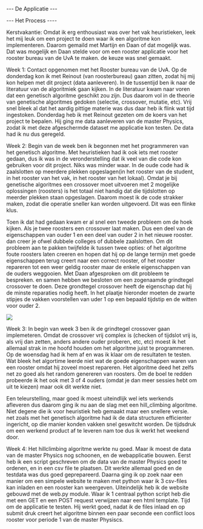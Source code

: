 --- De Applicatie ---







--- Het Process ----

Kerstvakantie:
Omdat ik erg enthousiast was over het vak heuristieken, leek het mij leuk om een project te doen waar ik een algoritme kon implementeren. Daarom gemaild met Martijn en Daan of dat mogelijk was. Dat was mogelijk en Daan stelde voor om een rooster applicatie voor het rooster bureau van de UvA te maken. de keuze was snel gemaakt.

Week 1:
Contact opgenomen met het Rooster bureau van de UvA. Op de donderdag kon ik met Reinout (van roosterbureau) gaan zitten, zodat hij mij kon helpen met dit project (data aanleveren). In de tussentijd ben ik naar de literatuur van de algoritmiek gaan kijken. In de literatuur kwam naar voren dat een genetisch algoritme geschikt zou zijn. Dus daarom vol in de theorie van genetische algoritmes gedoken (selectie, crossover, mutatie, etc). Vrij snel bleek al dat het aardig pittige materie was dus daar heb ik flink wat tijd ingestoken. Donderdag heb ik met Reinout gezeten om de koers van het project te bepalen. Hij ging me data aanleveren van de master Physics, zodat ik met deze afgeschermde dataset me applicatie kon testen. De data had ik nu dus geregeld.

Week 2:
Begin van de week ben ik begonnen met het programmeren van het genetisch algoritme. Met heuristieken had ik ook iets met rooster gedaan, dus ik was in de veronderstelling dat ik veel van die code kon gebruiken voor dit project. Niks was minder waar. In de oude code had ik zaalslotten op meerdere plekken opgeslagen(in het rooster van de student, in het rooster van het vak, in het rooster van het lokaal).  Omdat je bij genetische algoritmes een crossover moet uitvoeren met 2 mogelijke oplossingen (roosters) is het totaal niet handig dat die tijdslotten op meerder plekken staan opgeslagen. Daarom moest ik de code strakker maken, zodat die operatie sneller kan worden uitgevoerd. Dit was een flinke klus.

Toen ik dat had gedaan kwam er al snel een tweede probleem om de hoek kijken. Als je twee roosters een crossover laat maken. Dus een deel van de eigenschappen van ouder 1 en een deel van ouder 2 in het nieuwe rooster. dan creer je ofwel dubbele colleges of dubbele zaalslotten. Om dit probleem aan te pakken twijfelde ik tussen twee opties: of het algoritme foute roosters laten creeren en hopen dat hij op de lange termijn met goede eigenschappen terug creert naar een correct rooster, of het rooster repareren tot een weer geldig rooster maar de enkele eigenschappen van de ouders weggooien. Met Daan afgesproken om dit probleem te bespreken. en samen hebben we besloten om een zogenaamde grindtegel crossover te doen. Deze grondtegel crossover heeft de eigenschap dat hij de minste reparaties nodig heeft. In het plaatje hieronder moeten de zwarte stipjes de vakken voorstellen van uder 1 op een bepaald tijdstip en de witten voor ouder 2.

![](doc/grindtegel)

Week 3:
In begin van week 3 ben ik de grindtegel crossover gaan implemeteren. Omdat de crossover vrij complex is (checken of tijdslot vrij is, als vrij dan zetten, anders andere ouder proberen, etc, etc) moest ik het allemaal strak in me hoofd houden om het algoritme juist te programmeren. Op de woensdag had ik hem af en was ik klaar om de resultaten te testen. Wat bleek het algortime leerde niet wat de goede eigenschappen waren van een rooster omdat hij zoveel moest repareren. Het algoritme deed het zelfs net zo goed als het random genereren van roosters. Om de boel te redden probeerde ik het ook met 3 of 4 ouders (omdat je dan meer sessies hebt om uit te kiezen) maar ook dit werkte niet. 

Een teleurstelling, maar goed ik moest uiteindlijk wel iets werkends afleveren dus daarom ging ik nu aan de slag met een hill_climbing algoritme. Niet degene die ik voor heuristiek heb gemaakt maar een snellere versie. net zoals met het genetisch algoritme had ik de data structuren efficienter ingericht, op die manier konden vakken snel geswitcht worden. De tijdsdruk om een werkend product af te leveren nam toe dus ik werkt het weekend door.

Week 4:
Het hillclimbing algoritme werkte nu goed. Maar ik moest de data van de master Physics nog schoonen, en de webapplicatie bouwen. Eerst heb ik een script geschreven om de data van de master Physics goed te ordenen, en in een csv file te plaatsen. Dit werkte allemaal goed en de testdata was dus goed geprepareerd. Daarna ging ik op zoek naar een manier om een simpele website te maken met python waar ik 3 csv-files kan inladen en een rooster kan weergeven. Uiteindelijk heb ik de website gebouwd met de web.py module. Waar ik 1 centraal python script heb die met een GET en een POST request verwijzen naar een html template. Tijd om de applicatie te testen. Hij werkt goed, nadat ik de files inlaad en op submit druk creert het algoritme binnen een paar seconde een conflict loos rooster voor periode 1 van de master Physiscs.

